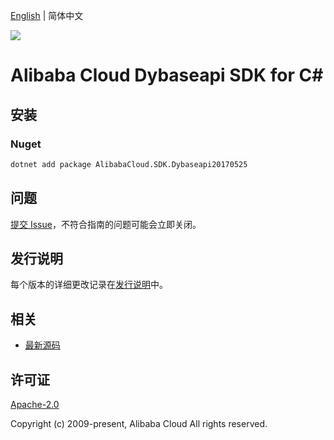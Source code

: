 [English](README.md) | 简体中文

![](https://aliyunsdk-pages.alicdn.com/icons/AlibabaCloud.svg)

# Alibaba Cloud Dybaseapi SDK for C#

## 安装

### Nuget

```bash
dotnet add package AlibabaCloud.SDK.Dybaseapi20170525
```

## 问题

[提交 Issue](https://github.com/aliyun/alibabacloud-csharp-sdk/issues/new)，不符合指南的问题可能会立即关闭。

## 发行说明

每个版本的详细更改记录在[发行说明](./ChangeLog.md)中。

## 相关

* [最新源码](https://github.com/aliyun/alibabacloud-csharp-sdk/)

## 许可证

[Apache-2.0](http://www.apache.org/licenses/LICENSE-2.0)

Copyright (c) 2009-present, Alibaba Cloud All rights reserved.
